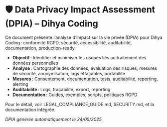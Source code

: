 # 🛡️ Data Privacy Impact Assessment (DPIA) – Dihya Coding

Ce document présente l’analyse d’impact sur la vie privée (DPIA) pour Dihya Coding : conformité RGPD, sécurité, accessibilité, auditabilité, documentation, production-ready.

- **Objectif** : Identifier et minimiser les risques liés au traitement des données personnelles
- **Analyse** : Cartographie des données, évaluation des risques, mesures de sécurité, anonymisation, logs effaçables, portabilité
- **Mesures** : Consentement, documentation, tests, auditabilité, reporting, alerting
- **Auditabilité** : Logs, traçabilité, export, reporting
- **Documentation** : Guides, exemples, scripts, politiques RGPD

Pour le détail, voir LEGAL_COMPLIANCE_GUIDE.md, SECURITY.md, et la documentation intégrée.

*DPIA générée automatiquement le 24/05/2025.*
